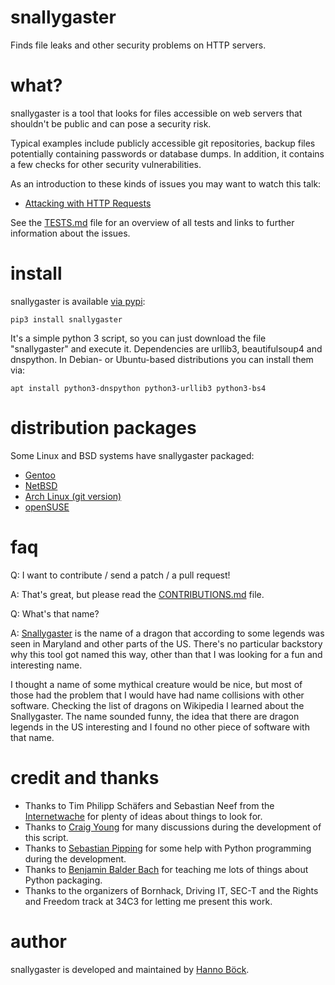 # snallygaster

Finds file leaks and other security problems on HTTP servers.

what?
=====

snallygaster is a tool that looks for files accessible on web servers that shouldn't be public
and can pose a security risk.

Typical examples include publicly accessible git repositories, backup files potentially containing
passwords or database dumps. In addition, it contains a few checks for other security vulnerabilities.

As an introduction to these kinds of issues you may want to watch this talk:
* [Attacking with HTTP Requests](https://www.youtube.com/watch?v=Bppr9rbmwz4)

See the [TESTS.md](TESTS.md) file for an overview of all tests and links to further information
about the issues.

install
=======

snallygaster is available [via pypi](https://pypi.python.org/pypi/snallygaster):

```
pip3 install snallygaster
```

It's a simple python 3 script, so you can just download the file "snallygaster"
and execute it. Dependencies are urllib3, beautifulsoup4 and dnspython. In
Debian- or Ubuntu-based distributions you can install them via:

```
apt install python3-dnspython python3-urllib3 python3-bs4
```

distribution packages
=====================

Some Linux and BSD systems have snallygaster packaged:

* [Gentoo](https://packages.gentoo.org/packages/net-analyzer/snallygaster)
* [NetBSD](https://pkgsrc.se/security/snallygaster)
* [Arch Linux (git version)](https://aur.archlinux.org/packages/snallygaster-git/)
* [openSUSE](https://software.opensuse.org/package/snallygaster)

faq
===

Q: I want to contribute / send a patch / a pull request!

A: That's great, but please read the [CONTRIBUTIONS.md](CONTRIBUTIONS.md) file.

Q: What's that name?

A: [Snallygaster](https://en.wikipedia.org/wiki/Snallygaster) is the name of a dragon that
according to some legends was seen in Maryland and other parts of the US. There's no particular
backstory why this tool got named this way, other than that I was looking for a fun and
interesting name.

I thought a name of some mythical creature would be nice, but most of those had the problem
that I would have had name collisions with other software. Checking the list of dragons on
Wikipedia I learned about the Snallygaster. The name sounded funny, the idea that there are
dragon legends in the US interesting and I found no other piece of software with that name.

credit and thanks
=================

* Thanks to Tim Philipp Schäfers and Sebastian Neef from the
  [Internetwache](https://www.internetwache.org/) for plenty of ideas about things to look
  for.
* Thanks to [Craig Young](https://secur3.us/) for many discussions during the
  development of this script.
* Thanks to [Sebastian Pipping](https://blog.hartwork.org/) for some help with Python
  programming during the development.
* Thanks to [Benjamin Balder Bach](https://overtag.dk/) for teaching me lots of
  things about Python packaging.
* Thanks to the organizers of Bornhack, Driving IT, SEC-T and the Rights and Freedom track at
  34C3 for letting me present this work.

author
======

snallygaster is developed and maintained by [Hanno Böck](https://hboeck.de/).
